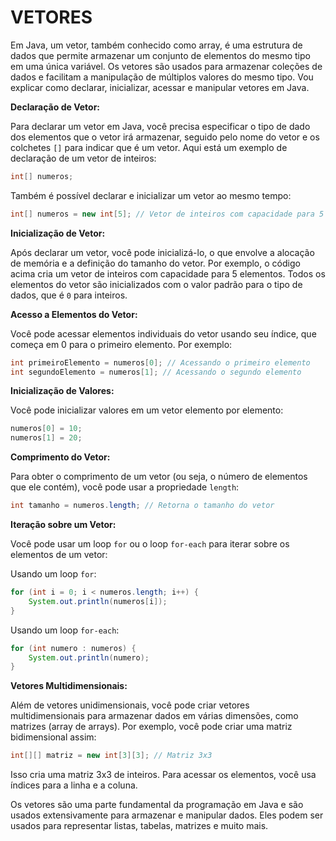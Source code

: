 # VETORES
Em Java, um vetor, também conhecido como array, é uma estrutura de dados que permite armazenar um conjunto de elementos do mesmo tipo em uma única variável. Os vetores são usados para armazenar coleções de dados e facilitam a manipulação de múltiplos valores do mesmo tipo. Vou explicar como declarar, inicializar, acessar e manipular vetores em Java.

**Declaração de Vetor:**

Para declarar um vetor em Java, você precisa especificar o tipo de dado dos elementos que o vetor irá armazenar, seguido pelo nome do vetor e os colchetes `[]` para indicar que é um vetor. Aqui está um exemplo de declaração de um vetor de inteiros:

```java
int[] numeros;
```

Também é possível declarar e inicializar um vetor ao mesmo tempo:

```java
int[] numeros = new int[5]; // Vetor de inteiros com capacidade para 5 elementos
```

**Inicialização de Vetor:**

Após declarar um vetor, você pode inicializá-lo, o que envolve a alocação de memória e a definição do tamanho do vetor. Por exemplo, o código acima cria um vetor de inteiros com capacidade para 5 elementos. Todos os elementos do vetor são inicializados com o valor padrão para o tipo de dados, que é `0` para inteiros.

**Acesso a Elementos do Vetor:**

Você pode acessar elementos individuais do vetor usando seu índice, que começa em 0 para o primeiro elemento. Por exemplo:

```java
int primeiroElemento = numeros[0]; // Acessando o primeiro elemento
int segundoElemento = numeros[1]; // Acessando o segundo elemento
```

**Inicialização de Valores:**

Você pode inicializar valores em um vetor elemento por elemento:

```java
numeros[0] = 10;
numeros[1] = 20;
```

**Comprimento do Vetor:**

Para obter o comprimento de um vetor (ou seja, o número de elementos que ele contém), você pode usar a propriedade `length`:

```java
int tamanho = numeros.length; // Retorna o tamanho do vetor
```

**Iteração sobre um Vetor:**

Você pode usar um loop `for` ou o loop `for-each` para iterar sobre os elementos de um vetor:

Usando um loop `for`:

```java
for (int i = 0; i < numeros.length; i++) {
    System.out.println(numeros[i]);
}
```

Usando um loop `for-each`:

```java
for (int numero : numeros) {
    System.out.println(numero);
}
```

**Vetores Multidimensionais:**

Além de vetores unidimensionais, você pode criar vetores multidimensionais para armazenar dados em várias dimensões, como matrizes (array de arrays). Por exemplo, você pode criar uma matriz bidimensional assim:

```java
int[][] matriz = new int[3][3]; // Matriz 3x3
```

Isso cria uma matriz 3x3 de inteiros. Para acessar os elementos, você usa índices para a linha e a coluna.

Os vetores são uma parte fundamental da programação em Java e são usados extensivamente para armazenar e manipular dados. Eles podem ser usados para representar listas, tabelas, matrizes e muito mais.
